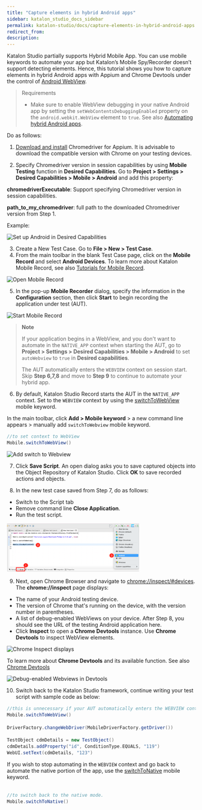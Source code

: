 ```yaml
---
title: "Capture elements in hybrid Android apps"
sidebar: katalon_studio_docs_sidebar
permalink: katalon-studio/docs/capture-elements-in-hybrid-android-apps.html
redirect_from:
description:
---
```

<INTRODUCTION>

Katalon Studio partially supports Hybrid Mobile App. You can use mobile keywords to automate your app but Katalon’s Mobile Spy/Recorder doesn’t support detecting elements. Hence, this tutorial shows you how to capture elements in hybrid Android apps with Appium and Chrome Devtools under the control of [Android WebView](https://developer.android.com/reference/android/webkit/WebView).

> Requirements
>
> - Make sure to enable WebView debugging in your native Android app by setting the `setWebContentsDebuggingEnabled` property on the `android.webkit.WebView` element to `true`. See also [Automating hybrid Android apps](https://developer.chrome.com/docs/devtools/remote-debugging/webviews/).
> 

Do as follows:

1. [Download and install](http://appium.io/docs/en/writing-running-appium/web/chromedriver/#chromedriverchrome-compatibility) Chromedriver for Appium. It is advisable to download the compatible version with Chrome on your testing devices.

2. Specify Chromedriver version in session capabilities by using **Mobile Testing** function in **Desired Capabilities**. Go to **Project > Settings > Desired Capabilities > Mobile > Android** and add this property:

**chromedriverExecutable**: Support specifying Chromedriver version in session capabilities.

**path_to_my_chromedriver**: full path to the downloaded Chromedriver version from Step 1.

Example:

   <img src="https://github.com/katalon-studio/docs-images/raw/master/katalon-studio/docs/capture-objects-in-hybrid-apps/set-up-android-in-Dc.png" width="70%" alt="Set up Android in Desired Capabilities">


3. Create a New Test Case. Go to **File > New > Test Case**.
4. From the main toolbar in the blank Test Case page, click on the **Mobile Record** and select **Android Devices**. 
To learn more about Katalon Mobile Record, see also [Tutorials for Mobile Record](https://docs.katalon.com/katalon-studio/docs/record-mobile-utility.html).

<img src="https://github.com/katalon-studio/docs-images/raw/master/katalon-studio/docs/capture-objects-in-hybrid-apps/Open-mobile-record.png" width="30%" alt="Open Mobile Record">

5. In the pop-up **Mobile Recorder** dialog, specify the information in the **Configuration** section, then click **Start** to begin recording the application under test (AUT).
   
<img src="https://github.com/katalon-studio/docs-images/raw/master/katalon-studio/docs/capture-objects-in-hybrid-apps/Start-mobile-record.png" width="50%" alt="Start Mobile Record">

>
>**Note**
>
>If your application begins in a WebView, and you don't want to automate in the `NATIVE_APP` context when starting the AUT, go to **Project > Settings > Desired Capabilities > Mobile > Android** to set `autoWebview` to `true` in **Desired capabilities**.
>
>The AUT automatically enters the `WEBVIEW` context on session start. Skip **Step 6,7,8** and move to **Step 9** to continue to automate your hybrid app.
>
>

6. By default, Katalon Studio Record starts the AUT in the `NATIVE_APP` context. Set to the `WEBVIEW` context by using the [switchToWebView](https://docs.katalon.com/katalon-studio/docs/mobile-switch-to-web-view.html#example) mobile keyword.

In the main toolbar, click **Add > Mobile keyword** > a new command line appears > manually add `switchToWebview` mobile keyword.

```groovy
//to set context to WebView
Mobile.switchToWebView()
```

<img src="https://github.com/katalon-studio/docs-images/raw/master/katalon-studio/docs/capture-objects-in-hybrid-apps/add-webview-mobile-keyword.001.jpeg" width="70%" alt="Add switch to Webview">

7. Click **Save Script**. An open dialog asks you to save captured objects into the Object Repository of Katalon Studio. Click **OK** to save recorded actions and objects. 

8. In the new test case saved from Step 7, do as follows:
- Switch to the Script tab
- Remove command line **Close Application**. 
- Run the test script.

<img src="https://github.com/katalon-studio/docs-images/raw/master/katalon-studio/docs/capture-objects-in-hybrid-apps/results-after-recording-mobile-test.png" width="70%" alt="Results after recording mobile test">

9. Next, open Chrome Browser and navigate to [chrome://inspect/#devices](chrome://inspect/#devices).
The **chrome://inspect** page displays:
- The name of your Android testing device.
- The version of Chrome that's running on the device, with the version number in parentheses.
- A list of debug-enabled WebViews on your device. After Step 8, you should see the URL of the testing Android application here.
- Click **Inspect** to open a **Chrome Devtools** instance. Use **Chrome Devtools** to inspect WebView elements. 

<img src="https://github.com/katalon-studio/docs-images/raw/master/katalon-studio/docs/capture-objects-in-hybrid-apps/chrome-inspect-displays-hybrid-app.png" width="50%" alt="Chrome Inspect displays">


To learn more about **Chrome Devtools** and its available function. See also [Chrome Devtools](https://developer.chrome.com/docs/devtools/)

<img src="https://github.com/katalon-studio/docs-images/raw/master/katalon-studio/docs/capture-objects-in-hybrid-apps/Chrome-Devtools.png" width="70%" alt="Debug-enabled Webviews in Devtools">


10. Switch back to the Katalon Studio framework, continue writing your test script with sample code as below:
  
```groovy
//this is unnecessary if your AUT automatically enters the WEBVIEW context on session start.
Mobile.switchToWebView()

DriverFactory.changeWebDriver(MobileDriverFactory.getDriver())

TestObject cdmDetails = new TestObject()
cdmDetails.addProperty("id", ConditionType.EQUALS, "119")
WebUI.setText(cdmDetails, "123")

```

If you wish to stop automating in the `WEBVIEW` context and go back to automate the native portion of the app, use the [switchToNative](https://docs.katalon.com/katalon-studio/docs/mobile-switch-to-native.html) mobile keyword.

```groovy

//to switch back to the native mode.
Mobile.switchToNative()

```
